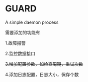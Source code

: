 # GUARD
A simple daemon process



需要添加的功能有

1.故障报警



2.监控数据接口



~~3.增加配置参数，如检查周期，重试次数~~



4.添加日志配置，日志大小，保存个数

